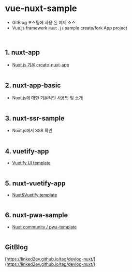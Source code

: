 # vue-nuxt-sample

- GitBlog 포스팅에 사용 된 예제 소스
- Vue.js framework `Nuxt.js` sample create/fork App project

<br>

## 1. nuxt-app

- [Nuxt.js 기본 create-nuxt-app](https://github.com/nuxt/create-nuxt-app)  <br><br>


## 2. nuxt-app-basic

- Nuxt.js에 대한 기본적인 사용법 및 소개  <br><br>


## 3. nuxt-ssr-sample

- Nuxt.js에서 SSR 확인  <br><br>


## 4. vuetify-app

- [Vuetify UI template](https://vuetifyjs.com/ko/getting-started/quick-start)  <br><br>


## 5. nuxt-vuetify-app

- [Nuxt&Vuetify template](https://github.com/vuetifyjs/nuxt)  <br><br>


## 6. nuxt-pwa-sample

- [Nuxt community / pwa-template](https://github.com/nuxt-community/pwa-template)  <br><br>


## GitBlog

[https://linked2ev.github.io/tag/devlog-nuxt/](https://linked2ev.github.io/tag/devlog-nuxt/)
